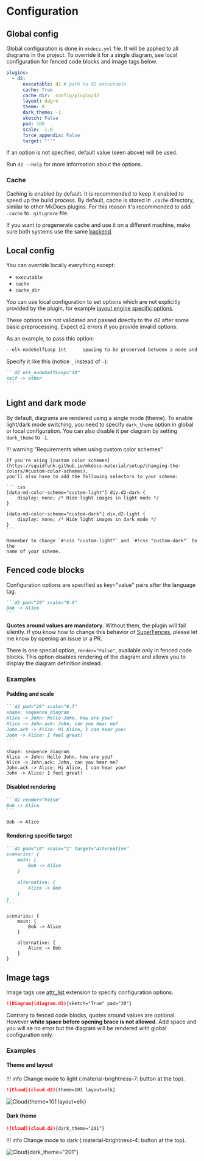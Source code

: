 # Configuration

## Global config

Global configuration is done in `mkdocs.yml` file. It will be applied to
all diagrams in the project. To override it for a single diagram, see local
configuration for fenced code blocks and image tags below.

```yaml
plugins:
  - d2:
      executable: d2 # path to d2 executable
      cache: True
      cache_dir: .config/plugin/d2
      layout: dagre
      theme: 0
      dark_theme: -1
      sketch: False
      pad: 100
      scale: -1.0
      force_appendix: False
      target: "''"
```

If an option is not specified, default value (seen above) will be used.

Run `d2 --help` for more information about the options.

### Cache

Caching is enabled by default. It is recommended to keep it enabled to
speed up the build process. By default, cache is stored in `.cache`
directory, similar to other MkDocs plugins. For this reason it's recommended
to add `.cache` to `.gitignore` file.

If you want to pregenerate cache and use it on a different machine, make
sure both systems use the same [backend](https://docs.python.org/3/library/dbm.html).

## Local config

You can override locally everything except:

* `executable`
* `cache`
* `cache_dir`

You can use local configuration to set options which are
not explicitly provided by the plugin, for example
[layout engine specific options](https://d2lang.com/tour/layouts/#layout-engines).

These options are not validated and passed directly to the d2 after some basic
preprocessing. Expect d2 errors if you provide invalid options.

As an example, to pass this option:

```bash
--elk-nodeSelfLoop int      spacing to be preserved between a node and its self loops
```

Specify it like this (notice `_` instead of `-`):

````md
```d2 elk_nodeSelfLoop="10"
self -> other
```
````

## Light and dark mode

By default, diagrams are rendered using a single mode (theme). To enable light/dark mode
switching, you need to specify `dark_theme` option in global or local configuration.
You can also disable it per diagram by setting `dark_theme` to `-1`.

!!! warning "Requirements when using custom color schemes"

    If you're using [custom color schemes](https://squidfunk.github.io/mkdocs-material/setup/changing-the-colors/#custom-color-schemes),
    you'll also have to add the following selectors to your scheme:

    ``` css
    [data-md-color-scheme="custom-light"] div.d2-dark {
        display: none; /* Hide light images in light mode */
    }

    [data-md-color-scheme="custom-dark"] div.d2-light {
        display: none; /* Hide light images in dark mode */
    }
    ```

    Remember to change `#!css "custom-light"` and `#!css "custom-dark"` to the
    name of your scheme.

## Fenced code blocks

Configuration options are specified as key="value" pairs after the
language tag.

````md
```d2 pad="20" scale="0.8"
Bob -> Alice
```
````

**Quotes around values are mandatory.** Without them,
the plugin will fail silently. If you know how to change this behavior of
[SuperFences](https://facelessuser.github.io/pymdown-extensions/extensions/superfences/),
please let me know by opening an issue or a PR.

There is one special option, `render="False"`, available only in fenced code blocks.
This option disables rendering of the diagram and allows you to display
the diagram definition instead.

### Examples

#### Padding and scale

````md
```d2 pad="20" scale="0.7"
shape: sequence_diagram
Alice -> John: Hello John, how are you?
Alice -> John.ack: John, can you hear me?
John.ack -> Alice: Hi Alice, I can hear you!
John -> Alice: I feel great!
```
````

```d2 pad="20" scale="0.7"
shape: sequence_diagram
Alice -> John: Hello John, how are you?
Alice -> John.ack: John, can you hear me?
John.ack -> Alice: Hi Alice, I can hear you!
John -> Alice: I feel great!
```

#### Disabled rendering

````md
```d2 render="False"
Bob -> Alice
```
````

```d2 render="False"
Bob -> Alice
```

#### Rendering specific target

````md
```d2 pad="10" scale="1" target="alternative"
scenarios: {
    main: {
        Bob -> Alice
    }

    alternative: {
        Alice -> Bob
    }
}
```
````

```d2 pad="10" scale="1" target="alternative"
scenarios: {
    main: {
        Bob -> Alice
    }

    alternative: {
        Alice -> Bob
    }
}
```

## Image tags

Image tags use [attr_list](https://python-markdown.github.io/extensions/attr_list/)
extension to specify configuration options.

```md
![Diagram](diagram.d2){sketch="True" pad="30"}
```

Contrary to fenced code blocks, quotes around values are optional. However
**white space before opening brace is not allowed**. Add space and you will
se no error but the diagram will be rendered with global configuration only.

### Examples

#### Theme and layout

!!! info
    Change mode to light (:material-brightness-7: button at the top).

```md
![Cloud](cloud.d2){theme=101 layout=elk}
```

![Cloud](cloud.d2){theme=101 layout=elk}

#### Dark theme

```md
![Cloud](cloud.d2){dark_theme="201"}
```

!!! info
    Change mode to dark (:material-brightness-4: button at the top).

![Cloud](cloud.d2){dark_theme="201"}
